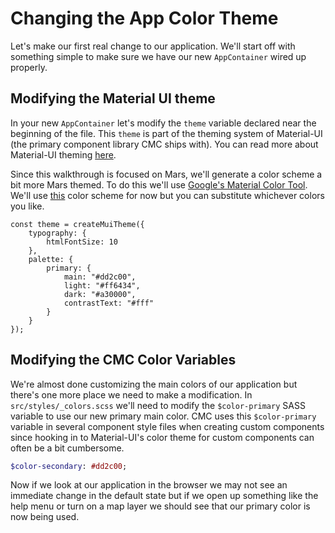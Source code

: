 # Changing the App Color Theme

Let's make our first real change to our application. We'll start off with something simple to make sure we have our new `AppContainer` wired up properly. 

## Modifying the Material UI theme

In your new `AppContainer` let's modify the `theme` variable declared near the beginning of the file. This `theme` is part of the theming system of Material-UI (the primary component library CMC ships with). You can read more about Material-UI theming [here](https://material-ui-next.com/customization/themes/#themes). 

Since this walkthrough is focused on Mars, we'll generate a color scheme a bit more Mars themed. To do this we'll use [Google's Material Color Tool](https://material.io/color/). We'll use [this](https://material.io/color/#!/?view.left=0&view.right=0&primary.color=DD2C00) color scheme for now but you can substitute whichever colors you like. 
```JS
const theme = createMuiTheme({
    typography: {
        htmlFontSize: 10
    },
    palette: {
        primary: {
            main: "#dd2c00",
            light: "#ff6434",
            dark: "#a30000",
            contrastText: "#fff"
        }
    }
});
```


## Modifying the CMC Color Variables

We're almost done customizing the main colors of our application but there's one more place we need to make a modification. In `src/styles/_colors.scss` we'll need to modify the `$color-primary` SASS variable to use our new primary main color. CMC uses this `$color-primary` variable in several component style files when creating custom components since hooking in to Material-UI's color theme for custom components can often be a bit cumbersome.

```SASS
$color-secondary: #dd2c00;
```

Now if we look at our application in the browser we may not see an immediate change in the default state but if we open up something like the help menu or turn on a map layer we should see that our primary color is now being used.



